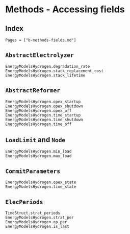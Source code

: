 
# Methods - Accessing fields

## Index

```@index
Pages = ["b-methods-fields.md"]
```

## `AbstractElectrolyzer`

```@docs
EnergyModelsHydrogen.degradation_rate
EnergyModelsHydrogen.stack_replacement_cost
EnergyModelsHydrogen.stack_lifetime
```

## `AbstractReformer`

```@docs
EnergyModelsHydrogen.opex_startup
EnergyModelsHydrogen.opex_shutdown
EnergyModelsHydrogen.opex_off
EnergyModelsHydrogen.time_startup
EnergyModelsHydrogen.time_shutdown
EnergyModelsHydrogen.time_off
```

## `LoadLimit` and `Node`

```@docs
EnergyModelsHydrogen.min_load
EnergyModelsHydrogen.max_load
```

## `CommitParameters`

```@docs
EnergyModelsHydrogen.opex_state
EnergyModelsHydrogen.time_state
```


## `ElecPeriods`

```@docs
TimeStruct.strat_periods
EnergyModelsHydrogen.strat_per
EnergyModelsHydrogen.op_per
EnergyModelsHydrogen.is_last
```
